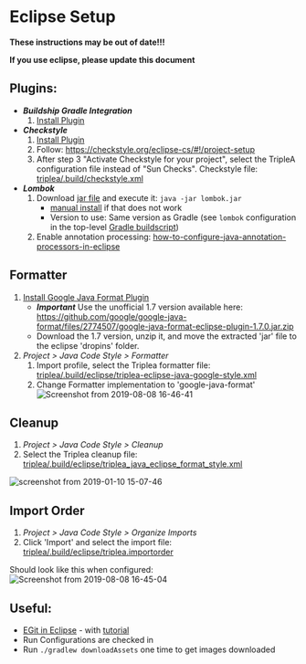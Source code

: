 # Eclipse Setup

**These instructions may be out of date!!!**

**If you use eclipse, please update this document**

##  Plugins:
  - ***Buildship Gradle Integration***
     1. [Install Plugin](https://marketplace.eclipse.org/content/buildship-gradle-integration)
  - ***Checkstyle***
     1. [Install Plugin](http://eclipse-cs.sourceforge.net)
     1. Follow: https://checkstyle.org/eclipse-cs/#!/project-setup
     1. After step 3 "Activate Checkstyle for your project", select the TripleA configuration file
      instead of "Sun Checks". Checkstyle file: [triplea/.build/checkstyle.xml
     ](https://github.com/triplea-game/triplea/blob/master/.build/checkstyle.xml)
  - ***Lombok***
    1. Download [jar file](https://projectlombok.org/downloads/lombok.jar) and execute it: `java -jar lombok.jar`
       - [manual install](https://groups.google.com/forum/#!topic/project-lombok/3rVS0eXVl5U)
         if that does not work
       - Version to use: Same version as Gradle (see `lombok` configuration in the top-level [Gradle buildscript](https://github.com/triplea-game/triplea/blob/master/build.gradle))
    2. Enable annotation processing: [how-to-configure-java-annotation-processors-in-eclipse
      ](https://stackoverflow.com/questions/43404891/how-to-configure-java-annotation-processors-in-eclipse)

## Formatter
1. [Install Google Java Format Plugin](https://github.com/google/google-java-format#eclipse)
   * ***Important*** Use the unofficial 1.7 version available here: https://github.com/google/google-java-format/files/2774507/google-java-format-eclipse-plugin-1.7.0.jar.zip
   * Download the 1.7 version, unzip it, and move the extracted 'jar' file to the eclipse 'dropins' folder.
1. *Project > Java Code Style > Formatter*
   1. Import profile, select the Triplea formatter file: [triplea/.build/eclipse/triplea-eclipse-java-google-style.xml
     ](https://github.com/triplea-game/triplea/blob/master/.build/eclipse/triplea-eclipse-java-google-style.xml)
   1. Change Formatter implementation to 'google-java-format'
![Screenshot from 2019-08-08 16-46-41
](https://user-images.githubusercontent.com/12397753/62744601-224ed680-b9fc-11e9-8922-df3564c4207f.png)

## Cleanup
1. *Project > Java Code Style > Cleanup*
1. Select the Triplea cleanup file: [triplea/.build/eclipse/triplea_java_eclipse_format_style.xml
   ](https://github.com/triplea-game/triplea/blob/master/.build/eclipse/triplea_java_eclipse_format_style.xml)

![screenshot from 2019-01-10 15-07-46
  ](https://user-images.githubusercontent.com/12397753/51002909-acc46b80-14e9-11e9-8a49-80281769f81a.png)

## Import Order
1. *Project > Java Code Style > Organize Imports*
1. Click 'Import' and select the import file: [triplea/.build/eclipse/triplea.importorder
](https://github.com/triplea-game/triplea/blob/master/.build/eclipse/triplea.importorder)

Should look like this when configured: <br />
![Screenshot from 2019-08-08 16-45-04
](https://user-images.githubusercontent.com/12397753/62744560-e7e53980-b9fb-11e9-815c-2a6432d77e42.png)

## Useful:
  - [EGit in Eclipse](http://www.eclipse.org/egit/) - with [tutorial
      ](http://www.vogella.com/tutorials/EclipseGit/article.html)
  - Run Configurations are checked in
  - Run `./gradlew downloadAssets` one time to get images downloaded

